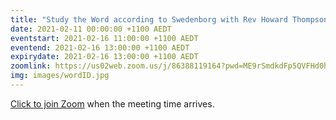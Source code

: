 ```yaml
---
title: "Study the Word according to Swedenborg with Rev Howard Thompson"
date: 2021-02-11 00:00:00 +1100 AEDT
eventstart: 2021-02-16 11:00:00 +1100 AEDT
eventend: 2021-02-16 13:00:00 +1100 AEDT
expirydate: 2021-02-16 13:00:00 +1100 AEDT
zoomlink: https://us02web.zoom.us/j/86388119164?pwd=ME9rSmdkdFp5QVFHd0hIbDZmNXhRQT09
img: images/wordID.jpg
---
```

[Click to join Zoom](https://us02web.zoom.us/j/86388119164?pwd=ME9rSmdkdFp5QVFHd0hIbDZmNXhRQT09) when the meeting time arrives.